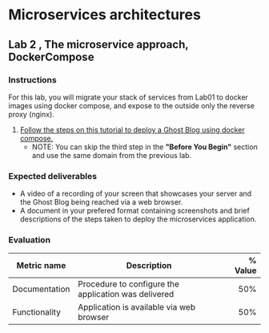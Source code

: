 # Microservices architectures
## Lab 2 , The microservice approach, DockerCompose

### Instructions
For this lab, you will migrate your stack of services from Lab01 to docker images using docker compose, and expose to the outside only the reverse proxy (nginx). 

1. [Follow the steps on this tutorial to deploy a Ghost Blog using docker compose.](https://www.linode.com/docs/websites/cms/ghost/how-to-install-ghost-cms-with-docker-compose-on-ubuntu-18-04/)
    - NOTE: You can skip the third step in the **"Before You Begin"** section and use the same domain from the previous lab. 

### Expected deliverables
- A video of a recording of your screen that showcases your server and the Ghost Blog being reached via a web browser.
- A document in your prefered format containing screenshots and brief descriptions of the steps taken to deploy the microservices application.


### Evaluation
| Metric name | Description | % Value |
| ----------- |-------------| -------:|
| Documentation   | Procedure to configure the application was delivered | 50% |
| Functionality   | Application is available via web browser | 50% |
